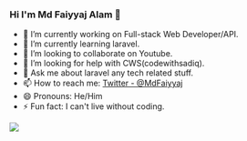 ### Hi I'm Md Faiyyaj Alam 👋

 - 🔭 I’m currently working on Full-stack  Web Developer/API.
 - 🌱 I’m currently learning laravel.
 - 👯 I’m looking to collaborate on Youtube.
 - 🤔 I’m looking for help with CWS(codewithsadiq).
 - 💬 Ask me about laravel any tech related stuff.
 - 📫 How to reach me: [Twitter - @MdFaiyyaj](https://twitter.com/home?lang=en)
 - 😄 Pronouns: He/Him
 - ⚡ Fun fact: I can't live without coding.


<img src="https://github-readme-stats.vercel.app/api?username=MdFaiyyajAlam&&show_icons=true&title_color=ffffff&icon_color=bb2acf&text_color=daf7dc&bg_color=191919">
